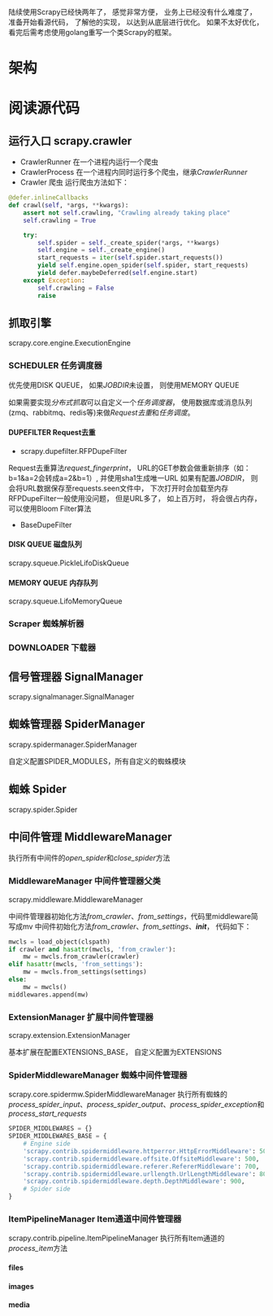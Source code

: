 陆续使用Scrapy已经快两年了， 感觉非常方便， 业务上已经没有什么难度了， 准备开始看源代码， 了解他的实现， 以达到从底层进行优化。
如果不太好优化， 看完后需考虑使用golang重写一个类Scrapy的框架。

# 架构

# 阅读源代码

## 运行入口 scrapy.crawler

* CrawlerRunner 在一个进程内运行一个爬虫
* CrawlerProcess 在一个进程内同时运行多个爬虫，继承*CrawlerRunner*
* Crawler 爬虫
运行爬虫方法如下：
```python
@defer.inlineCallbacks
def crawl(self, *args, **kwargs):
    assert not self.crawling, "Crawling already taking place"
    self.crawling = True

    try:
        self.spider = self._create_spider(*args, **kwargs)
        self.engine = self._create_engine()
        start_requests = iter(self.spider.start_requests())
        yield self.engine.open_spider(self.spider, start_requests)
        yield defer.maybeDeferred(self.engine.start)
    except Exception:
        self.crawling = False
        raise
```

## 抓取引擎

scrapy.core.engine.ExecutionEngine

### SCHEDULER 任务调度器

优先使用DISK QUEUE， 如果*JOBDIR*未设置， 则使用MEMORY QUEUE

如果需要实现*分布式抓取*可以自定义一个*任务调度器*， 使用数据库或消息队列(zmq、rabbitmq、redis等)来做*Request去重*和*任务调度*。

#### DUPEFILTER Request去重

* scrapy.dupefilter.RFPDupeFilter

Request去重算法*request_fingerprint*， URL的GET参数会做重新排序（如：b=1&a=2会转成a=2&b=1）, 并使用sha1生成唯一URL
如果有配置*JOBDIR*， 则会将URL数据保存至requests.seen文件中， 下次打开时会加载至内存
RFPDupeFilter一般使用没问题， 但是URL多了， 如上百万时， 将会很占内存， 可以使用Bloom Filter算法

* BaseDupeFilter

#### DISK QUEUE 磁盘队列

scrapy.squeue.PickleLifoDiskQueue

#### MEMORY QUEUE 内存队列

scrapy.squeue.LifoMemoryQueue

### Scraper 蜘蛛解析器
### DOWNLOADER 下载器

## 信号管理器 SignalManager

scrapy.signalmanager.SignalManager

## 蜘蛛管理器 SpiderManager

scrapy.spidermanager.SpiderManager

自定义配置SPIDER_MODULES，所有自定义的蜘蛛模块

## 蜘蛛 Spider

scrapy.spider.Spider

## 中间件管理 MiddlewareManager

执行所有中间件的*open_spider*和*close_spider*方法

### MiddlewareManager 中间件管理器父类

scrapy.middleware.MiddlewareManager

中间件管理器初始化方法*from_crawler*、*from_settings*，代码里middleware简写成mv
中间件初始化方法*from_crawler*、*from_settings*、*__init__*， 代码如下：

```python
mwcls = load_object(clspath)
if crawler and hasattr(mwcls, 'from_crawler'):
    mw = mwcls.from_crawler(crawler)
elif hasattr(mwcls, 'from_settings'):
    mw = mwcls.from_settings(settings)
else:
    mw = mwcls()
middlewares.append(mw)
```

### ExtensionManager 扩展中间件管理器

scrapy.extension.ExtensionManager

基本扩展在配置EXTENSIONS_BASE， 自定义配置为EXTENSIONS

### SpiderMiddlewareManager 蜘蛛中间件管理器

scrapy.core.spidermw.SpiderMiddlewareManager
执行所有蜘蛛的*process_spider_input*、*process_spider_output*、*process_spider_exception*和*process_start_requests*

```python
SPIDER_MIDDLEWARES = {}
SPIDER_MIDDLEWARES_BASE = {
    # Engine side
    'scrapy.contrib.spidermiddleware.httperror.HttpErrorMiddleware': 50,
    'scrapy.contrib.spidermiddleware.offsite.OffsiteMiddleware': 500,
    'scrapy.contrib.spidermiddleware.referer.RefererMiddleware': 700,
    'scrapy.contrib.spidermiddleware.urllength.UrlLengthMiddleware': 800,
    'scrapy.contrib.spidermiddleware.depth.DepthMiddleware': 900,
    # Spider side
}
```

### ItemPipelineManager Item通道中间件管理器

scrapy.contrib.pipeline.ItemPipelineManager
执行所有Item通道的*process_item*方法

#### files
#### images
#### media